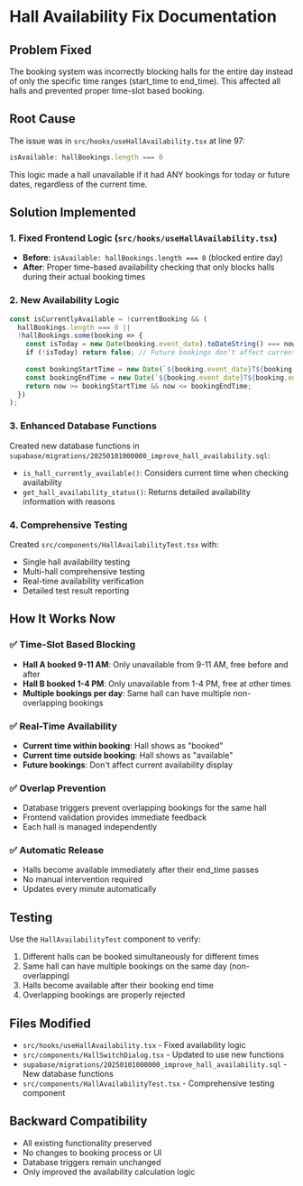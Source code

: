 # Hall Availability Fix Documentation

## Problem Fixed
The booking system was incorrectly blocking halls for the entire day instead of only the specific time ranges (start_time to end_time). This affected all halls and prevented proper time-slot based booking.

## Root Cause
The issue was in `src/hooks/useHallAvailability.tsx` at line 97:
```typescript
isAvailable: hallBookings.length === 0
```

This logic made a hall unavailable if it had ANY bookings for today or future dates, regardless of the current time.

## Solution Implemented

### 1. Fixed Frontend Logic (`src/hooks/useHallAvailability.tsx`)
- **Before**: `isAvailable: hallBookings.length === 0` (blocked entire day)
- **After**: Proper time-based availability checking that only blocks halls during their actual booking times

### 2. New Availability Logic
```typescript
const isCurrentlyAvailable = !currentBooking && (
  hallBookings.length === 0 || 
  !hallBookings.some(booking => {
    const isToday = new Date(booking.event_date).toDateString() === now.toDateString();
    if (!isToday) return false; // Future bookings don't affect current availability
    
    const bookingStartTime = new Date(`${booking.event_date}T${booking.start_time}`);
    const bookingEndTime = new Date(`${booking.event_date}T${booking.end_time}`);
    return now >= bookingStartTime && now <= bookingEndTime;
  })
);
```

### 3. Enhanced Database Functions
Created new database functions in `supabase/migrations/20250101000000_improve_hall_availability.sql`:
- `is_hall_currently_available()`: Considers current time when checking availability
- `get_hall_availability_status()`: Returns detailed availability information with reasons

### 4. Comprehensive Testing
Created `src/components/HallAvailabilityTest.tsx` with:
- Single hall availability testing
- Multi-hall comprehensive testing
- Real-time availability verification
- Detailed test result reporting

## How It Works Now

### ✅ Time-Slot Based Blocking
- **Hall A booked 9-11 AM**: Only unavailable from 9-11 AM, free before and after
- **Hall B booked 1-4 PM**: Only unavailable from 1-4 PM, free at other times
- **Multiple bookings per day**: Same hall can have multiple non-overlapping bookings

### ✅ Real-Time Availability
- **Current time within booking**: Hall shows as "booked"
- **Current time outside booking**: Hall shows as "available"
- **Future bookings**: Don't affect current availability display

### ✅ Overlap Prevention
- Database triggers prevent overlapping bookings for the same hall
- Frontend validation provides immediate feedback
- Each hall is managed independently

### ✅ Automatic Release
- Halls become available immediately after their end_time passes
- No manual intervention required
- Updates every minute automatically

## Testing
Use the `HallAvailabilityTest` component to verify:
1. Different halls can be booked simultaneously for different times
2. Same hall can have multiple bookings on the same day (non-overlapping)
3. Halls become available after their booking end time
4. Overlapping bookings are properly rejected

## Files Modified
- `src/hooks/useHallAvailability.tsx` - Fixed availability logic
- `src/components/HallSwitchDialog.tsx` - Updated to use new functions
- `supabase/migrations/20250101000000_improve_hall_availability.sql` - New database functions
- `src/components/HallAvailabilityTest.tsx` - Comprehensive testing component

## Backward Compatibility
- All existing functionality preserved
- No changes to booking process or UI
- Database triggers remain unchanged
- Only improved the availability calculation logic

